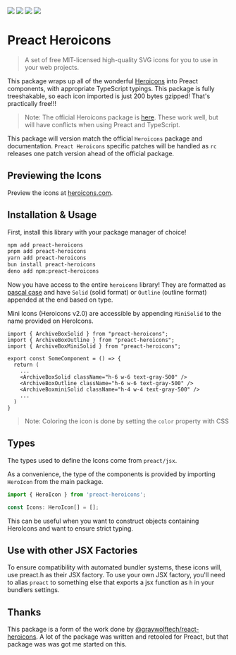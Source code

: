 [<img src="https://img.shields.io/npm/v/preact-heroicons?label=%20&style=for-the-badge&logo=pnpm&logoColor=white">](https://www.npmjs.com/package/preact-heroicons)
<img src="https://img.shields.io/npm/types/preact-heroicons?label=%20&amp;logo=typescript&amp;logoColor=white&amp;style=for-the-badge">
<img src="https://img.shields.io/npm/dt/preact-heroicons?style=for-the-badge&logo=npm&logoColor=white&logo=npm&logoColor=white&logo=npm&logoColor=white" >
[<img src="https://img.shields.io/bundlephobia/minzip/preact-heroicons?style=for-the-badge&logo=esbuild&logoColor=white">](https://bundlephobia.com/package/preact-heroicons)

# Preact Heroicons

> A set of free MIT-licensed high-quality SVG icons for you to use in your web projects.

This package wraps up all of the wonderful [Heroicons](https://heroicons.com/) into Preact components, with appropriate TypeScript typings. This package is fully treeshakable, so each icon imported is just 200 bytes gzipped! That's practically free!!!

> Note: The official Heroicons package is [here](https://www.npmjs.com/package/@heroicons/react). These work well, but will have conflicts when using Preact and TypeScript.

This package will version match the official `Heroicons` package and documentation. `Preact Heroicons` specific patches will be handled as `rc` releases one patch version ahead of the official package.

## Previewing the Icons

Preview the icons at [heroicons.com](https://heroicons.com/).

## Installation & Usage

First, install this library with your package manager of choice!

```zsh
npm add preact-heroicons
pnpm add preact-heroicons
yarn add preact-heroicons
bun install preact-heroicons
deno add npm:preact-heroicons
```

Now you have access to the entire `heroicons` library! They are formatted as [pascal case](https://techterms.com/definition/pascalcase) and have `Solid` (solid format) or `Outline` (outline format) appended at the end based on type.

Mini Icons (Heroicons v2.0) are accessible by appending `MiniSolid` to the name provided on HeroIcons.

```tsx
import { ArchiveBoxSolid } from "preact-heroicons";
import { ArchiveBoxOutline } from "preact-heroicons";
import { ArchiveBoxMiniSolid } from "preact-heroicons";

export const SomeComponent = () => {
  return (
    ...
    <ArchiveBoxSolid className="h-6 w-6 text-gray-500" />
    <ArchiveBoxOutline className="h-6 w-6 text-gray-500" />
    <ArchiveBoxminiSolid className="h-4 w-4 text-gray-500" />
    ...
  )
}
```

> Note: Coloring the icon is done by setting the `color` property with CSS

## Types

The types used to define the Icons come from `preact/jsx`.

As a convenience, the type of the components is provided by importing `HeroIcon` from the main package.

```js
import { HeroIcon } from 'preact-heroicons';

const Icons: HeroIcon[] = [];
```

This can be useful when you want to construct objects containing HeroIcons and want to ensure strict typing.

## Use with other JSX Factories

To ensure compatibility with automated bundler systems, these icons will, use preact.h as their JSX factory. To use your own JSX factory, you'll need to alias `preact` to something else that exports a jsx function as `h` in your bundlers settings.

## Thanks

This package is a form of the work done by [@graywolftech/react-heroicons](https://github.com/graywolftech/react-heroicons). A lot of the package was written and retooled for Preact, but that package was was got me started on this.
